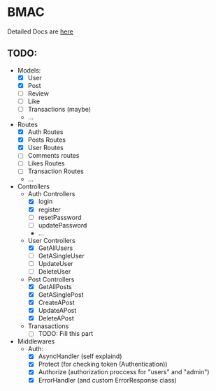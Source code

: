 # BMAC

Detailed Docs are [here](https://github.com/SinaSafari/BMAC/tree/main/Docs)

## TODO:
- Models:
    - [x] User
    - [x] Post
    - [ ] Review
    - [ ] Like
    - [ ] Transactions (maybe)
    - ...
- Routes
    - [x] Auth Routes
    - [x] Posts Routes
    - [x] User Routes
    - [ ] Comments routes
    - [ ] Likes Routes
    - [ ] Transaction Routes
    - ...
- Controllers
    - Auth Controllers
        - [x] login
        - [x] register
        - [ ] resetPassword
        - [ ] updatePassword
        - ...
    - User Controllers
        - [x] GetAllUsers
        - [ ] GetASingleUser
        - [ ] UpdateUser
        - [ ] DeleteUser
    - Post Controllers
        - [x] GetAllPosts
        - [x] GetASinglePost
        - [x] CreateAPost
        - [x] UpdateAPost
        - [x] DeleteAPost
    - Tranasactions
        - [ ] TODO: Fill this part
- Middlewares
    - Auth:
        - [x] AsyncHandler (self explaind)
        - [x] Protect (for checking token (Authentication))
        - [x] Authorize (authorization proccess for "users" and "admin")
        - [x] ErrorHandler (and custom ErrorResponse class)